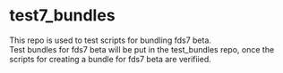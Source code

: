 # test7_bundles
This repo is used to test scripts for bundling fds7 beta.  
Test bundles for fds7 beta will be put in the test_bundles repo, once the scripts for creating a bundle for fds7 beta are verifiied.
